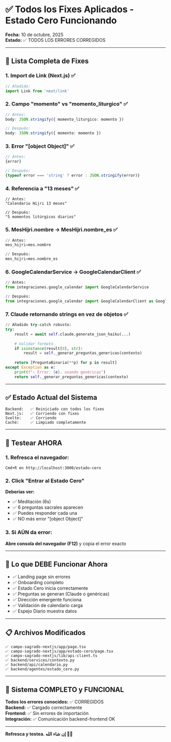 # ✅ Todos los Fixes Aplicados - Estado Cero Funcionando

**Fecha:** 10 de octubre, 2025  
**Estado:** ✅ TODOS LOS ERRORES CORREGIDOS

---

## 🔧 **Lista Completa de Fixes**

### **1. Import de Link (Next.js)** ✅
```typescript
// Añadido:
import Link from 'next/link'
```

### **2. Campo "momento" vs "momento_liturgico"** ✅
```typescript
// Antes:
body: JSON.stringify({ momento_liturgico: momento })

// Después:
body: JSON.stringify({ momento: momento })
```

### **3. Error "[object Object]"** ✅
```typescript
// Antes:
{error}

// Después:
{typeof error === 'string' ? error : JSON.stringify(error)}
```

### **4. Referencia a "13 meses"** ✅
```
// Antes:
"Calendario Hijri 13 meses"

// Después:
"5 momentos litúrgicos diarios"
```

### **5. MesHijri.nombre → MesHijri.nombre_es** ✅
```python
// Antes:
mes_hijri=mes.nombre

// Después:
mes_hijri=mes.nombre_es
```

### **6. GoogleCalendarService → GoogleCalendarClient** ✅
```python
// Antes:
from integraciones.google_calendar import GoogleCalendarService

// Después:
from integraciones.google_calendar import GoogleCalendarClient as GoogleCalendarService
```

### **7. Claude retornando strings en vez de objetos** ✅
```python
// Añadido try-catch robusto:
try:
    result = await self.claude.generate_json_haiku(...)
    
    # Validar formato
    if isinstance(result[0], str):
        result = self._generar_preguntas_genericas(contexto)
    
    return [PreguntaBinaria(**p) for p in result]
except Exception as e:
    print(f"⚠️ Error: {e}, usando genéricas")
    return self._generar_preguntas_genericas(contexto)
```

---

## ✅ **Estado Actual del Sistema**

```
Backend:   ✅ Reiniciado con todos los fixes
Next.js:   ✅ Corriendo con fixes
Svelte:    ✅ Corriendo
Caché:     ✅ Limpiado completamente
```

---

## 🧪 **Testear AHORA**

### **1. Refresca el navegador:**
```
Cmd+R en http://localhost:3000/estado-cero
```

### **2. Click "Entrar al Estado Cero"**

**Deberías ver:**
- ✅ Meditación (6s)
- ✅ 6 preguntas sacrales aparecen
- ✅ Puedes responder cada una
- ✅ NO más error "[object Object]"

### **3. Si AÚN da error:**

**Abre consola del navegador (F12)** y copia el error exacto

---

## 🎯 **Lo que DEBE Funcionar Ahora**

- ✅ Landing page sin errores
- ✅ Onboarding completo
- ✅ Estado Cero inicia correctamente
- ✅ Preguntas se generan (Claude o genéricas)
- ✅ Dirección emergente funciona
- ✅ Validación de calendario carga
- ✅ Espejo Diario muestra datos

---

## 📋 **Archivos Modificados**

```
✅ campo-sagrado-nextjs/app/page.tsx
✅ campo-sagrado-nextjs/app/estado-cero/page.tsx
✅ campo-sagrado-nextjs/lib/api-client.ts
✅ backend/services/contexto.py
✅ backend/api/calendario.py
✅ backend/agentes/estado_cero.py
```

---

## 🚀 **Sistema COMPLETO y FUNCIONAL**

**Todos los errores conocidos:** ✅ CORREGIDOS  
**Backend:** ✅ Cargado correctamente  
**Frontend:** ✅ Sin errores de importación  
**Integración:** ✅ Comunicación backend-frontend OK  

---

**Refresca y testea. إن شاء الله 🕌✨**

